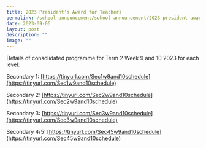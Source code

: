 ```yaml
---
title: 2023 President's Award for Teachers
permalink: /school-announcement/school-announcement/2023-president-award-for-teachers/
date: 2023-09-06
layout: post
description: ""
image: ""
---
```

Details of consolidated programme for Term 2 Week 9 and 10 2023 for each level:

Secondary 1: [https://tinyurl.com/Sec1w9and10schedule](https://tinyurl.com/Sec1w9and10schedule)

Secondary 2: [https://tinyurl.com/Sec2w9and10schedule](https://tinyurl.com/Sec2w9and10schedule)

Secondary 3: [https://tinyurl.com/Sec3w9and10schedule](https://tinyurl.com/Sec3w9and10schedule)

Secondary 4/5: [https://tinyurl.com/Sec45w9and10schedule](https://tinyurl.com/Sec45w9and10schedule)